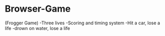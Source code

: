 # Browser-Game

(Frogger Game)
 -Three lives
 -Scoring and timing system
 -Hit a car, lose a life
 -drown on water, lose a life

